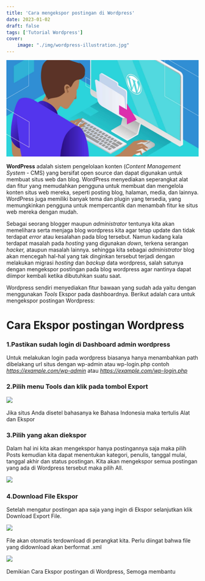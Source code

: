 ```yaml
---
title: 'Cara mengekspor postingan di Wordpress'
date: 2023-01-02
draft: false
tags: ['Tutorial Wordpress']
cover:
    image: "./img/wordpress-illustration.jpg"
---
```


![wordpress-illustration.jpg](https://raw.githubusercontent.com/0xricoard/hugo-blog/main/static/img/wordpress-illustration.jpg)


**WordPress** adalah sistem pengelolaan konten (_Content Management System_ - CMS) yang bersifat open source dan dapat digunakan untuk membuat situs web dan blog. WordPress menyediakan seperangkat alat dan fitur yang memudahkan pengguna untuk membuat dan mengelola konten situs web mereka, seperti posting blog, halaman, media, dan lainnya. WordPress juga memiliki banyak tema dan plugin yang tersedia, yang memungkinkan pengguna untuk mempercantik dan menambah fitur ke situs web mereka dengan mudah.

Sebagai seorang blogger maupun _administrator_ tentunya kita akan memelihara serta menjaga blog wordpress kita agar tetap update dan tidak terdapat _error_ atau kesalahan pada blog tersebut. Namun kadang kala terdapat masalah pada _hosting_ yang digunakan _down_, terkena serangan _hacker,_ ataupun masalah lainnya. sehingga kita sebagai _administrator_ blog akan mencegah hal-hal yang tak dinginkan tersebut terjadi dengan melakukan migrasi _hosting_ dan _backup_ data wordpress, salah satunya dengan mengekspor postingan pada blog wordpress agar nantinya dapat diimpor kembali ketika dibutuhkan suatu saat.

Wordpress sendiri menyediakan fitur bawaan yang sudah ada yaitu dengan menggunakan _Tools_ Ekspor pada dashboardnya. Berikut adalah cara untuk mengekspor postingan Wordpress:

# Cara Ekspor postingan Wordpress

### 1.Pastikan sudah login di Dashboard admin wordpress

Untuk melakukan login pada wordpress biasanya hanya menambahkan path dibelakang url situs dengan wp-admin atau wp-login.php contoh _https://example.com/wp-admin_ atau _https://example.com/wp-login.php_

### 2.Pilih menu **Tools** dan klik pada tombol **Export**

![](https://guides.bimasaktivalidator.my.id/wp-content/uploads/2023/01/menu-tools-1.png)

Jika situs Anda disetel bahasanya ke Bahasa Indonesia maka tertulis Alat dan Ekspor

### 3.Pilih yang akan diekspor

Dalam hal ini kita akan mengekspor hanya postingannya saja maka pilih Posts kemudian kita dapat menentukan kategori, penulis, tanggal mulai, tanggal akhir dan status postingan. Kita akan mengekspor semua postingan yang ada di Wordpress tersebut maka pilih All.

![](https://guides.bimasaktivalidator.my.id/wp-content/uploads/2023/01/image.png)

### 4.Download File Ekspor

Setelah mengatur postingan apa saja yang ingin di Ekspor selanjutkan klik Download Export File.

![](https://guides.bimasaktivalidator.my.id/wp-content/uploads/2023/01/image-1.png)

File akan otomatis terdownload di perangkat kita. Perlu diingat bahwa file yang didownload akan berformat .xml

![](https://guides.bimasaktivalidator.my.id/wp-content/uploads/2023/01/image-2.png)

Demikian Cara Ekspor postingan di Wordpress, Semoga membantu
